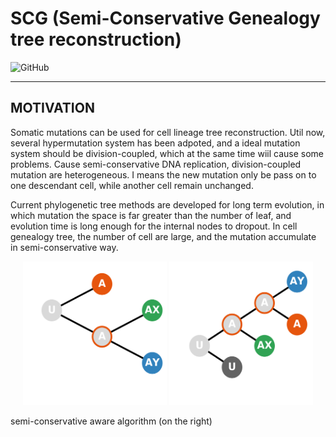 # SCG (Semi-Conservative Genealogy tree reconstruction)

![GitHub](https://img.shields.io/github/license/mashape/apistatus.svg)

-----------------

## MOTIVATION

Somatic mutations can be used for cell lineage tree reconstruction.
Util now, several hypermutation system has been adpoted,
and a ideal mutation system should be division-coupled,
which at the same time wiil cause some problems.
Cause semi-conservative DNA replication, division-coupled mutation are heterogeneous.
I means the new mutation only be pass on to one descendant cell,
while another cell remain unchanged.

Current phylogenetic tree methods are developed for long term evolution,
in which mutation the space is far greater than the number of leaf,
and evolution time is long enough for the internal nodes to dropout. 
In cell genealogy tree, the number of cell are large,
and the mutation accumulate in semi-conservative way.


<p align="center">
  <img src="docs/T1.png" alt="T1" title="T1" width="230" height="230"> <img src="docs/T2.png" alt="T2" title="T2" width="230" height="230">
</p>


semi-conservative aware algorithm (on the right)
